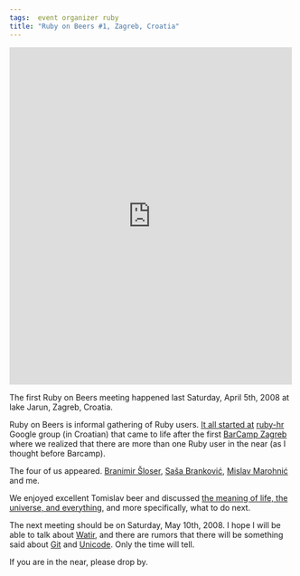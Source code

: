 ```yaml
---
tags:  event organizer ruby
title: "Ruby on Beers #1, Zagreb, Croatia"
---
```

<iframe src="https://www.facebook.com/plugins/post.php?href=https%3A%2F%2Fwww.facebook.com%2Fmedia%2Fset%2F%3Fset%3Da.10154148096742290.1073741890.735252289%26type%3D3&width=500" width="500" height="597" style="border:none;overflow:hidden" scrolling="no" frameborder="0" allowTransparency="true"></iframe>

The first Ruby on Beers meeting happened last Saturday, April 5th, 2008 at lake Jarun, Zagreb, Croatia.

Ruby on Beers is informal gathering of Ruby users. <a href="http://groups.google.com/group/ruby-hr/browse_thread/thread/dde9f2c93c17fd3e">It all started at</a> <a href="http://groups.google.com/group/ruby-hr/">ruby-hr</a> Google group (in Croatian) that came to life after the first <a href="https://web.archive.org/web/20090417214325/http://barcamp.ini.hr/">BarCamp Zagreb</a> where we realized that there are more than one Ruby user in the near (as I thought before Barcamp).

The four of us appeared. <a href="https://www.linkedin.com/in/sloser">Branimir Šloser</a>, <a href="http://www.linkedin.com/in/sbrankovic">Saša Branković</a>, <a href="https://github.com/mislav">Mislav Marohnić</a> and me.

We enjoyed excellent Tomislav beer and discussed <a href="http://en.wikipedia.org/wiki/The_Answer_to_Life,_the_Universe,_and_Everything">the meaning of life, the universe, and everything</a>, and more specifically, what to do next.

The next meeting should be on Saturday, May 10th, 2008. I hope I will be able to talk about <a href="http://watir.com/">Watir</a>, and there are rumors that there will be something said about <a href="http://git-scm.com/">Git</a> and <a href="http://unicode.org/">Unicode</a>. Only the time will tell.

If you are in the near, please drop by.

